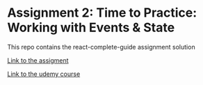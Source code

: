 # Assignment 2: Time to Practice: Working with Events & State

This repo contains the react-complete-guide assignment solution

[Link to the assigment](https://udemy.com/course/react-the-complete-guide-incl-redux/learn/practice/1290022/introduction#overview)

[Link to the udemy course](https://udemy.com/course/react-the-complete-guide-incl-redux/)
